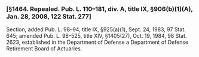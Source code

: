### [§1464. Repealed. Pub. L. 110–181, div. A, title IX, §906(b)(1)(A), Jan. 28, 2008, 122 Stat. 277] ###

Section, added Pub. L. 98–94, title IX, §925(a)(1), Sept. 24, 1983, 97 Stat. 645; amended Pub. L. 98–525, title XIV, §1405(27), Oct. 19, 1984, 98 Stat. 2623, established in the Department of Defense a Department of Defense Retirement Board of Actuaries.